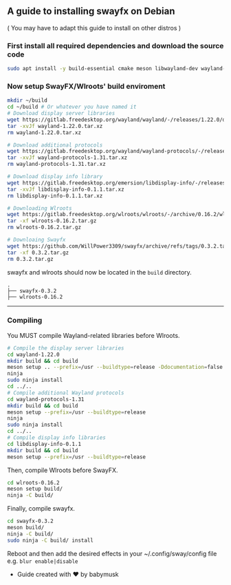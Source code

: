 ## A guide to installing swayfx on Debian
( You may have to adapt this guide to install on other distros )

### First install all required dependencies and download the source code

```bash
sudo apt install -y build-essential cmake meson libwayland-dev wayland-protocols libegl1-mesa-dev libgles2-mesa-dev libdrm-dev libgbm-dev libinput-dev libxkbcommon-dev libudev-dev libpixman-1-dev libsystemd-dev libcap-dev libxcb1-dev libxcb-composite0-dev libxcb-xfixes0-dev libxcb-xinput-dev libxcb-image0-dev libxcb-render-util0-dev libx11-xcb-dev libxcb-icccm4-dev freerdp2-dev libwinpr2-dev libpng-dev libavutil-dev libavcodec-dev libavformat-dev universal-ctags git wget ninja-build cmake-extras gettext gettext-base fontconfig libfontconfig-dev libffi-dev libxml2-dev libxkbcommon-x11-dev libxkbregistry-dev libseat-dev seatd libxcb-dri3-dev libegl-dev glslang-tools libinput-bin libxcb-ewmh2 libxcb-ewmh-dev libxcb-present-dev libxcb-res0-dev xdg-desktop-portal-wlr libtomlplusplus3 hwdata xwayland
```

### Now setup SwayFX/Wlroots' build enviroment
```bash
mkdir ~/build
cd ~/build # Or whatever you have named it
# Download display server libraries
wget https://gitlab.freedesktop.org/wayland/wayland/-/releases/1.22.0/downloads/wayland-1.22.0.tar.xz
tar -xvJf wayland-1.22.0.tar.xz
rm wayland-1.22.0.tar.xz

# Download additional protocols
wget https://gitlab.freedesktop.org/wayland/wayland-protocols/-/releases/1.31/downloads/wayland-protocols-1.31.tar.xz
tar -xvJf wayland-protocols-1.31.tar.xz
rm wayland-protocols-1.31.tar.xz

# Download display info library
wget https://gitlab.freedesktop.org/emersion/libdisplay-info/-/releases/0.1.1/downloads/libdisplay-info-0.1.1.tar.xz
tar -xvJf libdisplay-info-0.1.1.tar.xz
rm libdisplay-info-0.1.1.tar.xz

# Downloading Wlroots
wget https://gitlab.freedesktop.org/wlroots/wlroots/-/archive/0.16.2/wlroots-0.16.2.tar.gz
tar -xf wlroots-0.16.2.tar.gz
rm wlroots-0.16.2.tar.gz

# Downloaing Swayfx
wget https://github.com/WillPower3309/swayfx/archive/refs/tags/0.3.2.tar.gz
tar -xf 0.3.2.tar.gz
rm 0.3.2.tar.gz
```
swayfx and wlroots should now be located in the `build` directory.
```
.
├── swayfx-0.3.2
├── wlroots-0.16.2
```
___
### Compiling
You MUST compile Wayland-related libraries before Wlroots.
```bash
# Compile the display server libraries
cd wayland-1.22.0
mkdir build && cd build
meson setup .. --prefix=/usr --buildtype=release -Ddocumentation=false
ninja
sudo ninja install
cd ../..
# Compile additional Wayland protocols
cd wayland-protocols-1.31
mkdir build && cd build
meson setup --prefix=/usr --buildtype=release
ninja
sudo ninja install
cd ../..
# Compile display info libraries
cd libdisplay-info-0.1.1
mkdir build && cd build
meson setup --prefix=/usr --buildtype=release
```

Then, compile Wlroots before SwayFX.
```bash
cd wlroots-0.16.2
meson setup build/
ninja -C build/
```

Finally, compile swayfx.
```bash
cd swayfx-0.3.2
meson build/
ninja -C build/
sudo ninja -C build/ install
```
Reboot and then add the desired effects in your ~/.config/sway/config file <br/>
e.g. `blur enable|disable`

+ Guide created with ♥️ by babymusk

